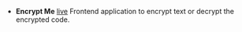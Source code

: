 - **Encrypt Me** [live](https://omiaow.github.io/encryptme/)
    Frontend application to encrypt text or decrypt the encrypted code.
